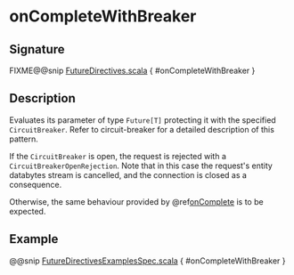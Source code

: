 <a id="oncompletewithbreaker"></a>
# onCompleteWithBreaker

## Signature

FIXME@@snip [FutureDirectives.scala](../../../../../../../../../akka-http/src/main/scala/akka/http/scaladsl/server/directives/FutureDirectives.scala) { #onCompleteWithBreaker }

## Description

Evaluates its parameter of type `Future[T]` protecting it with the specified `CircuitBreaker`.
Refer to <!-- FIXME: unresolved link reference: circuit-breaker --> circuit-breaker for a detailed description of this pattern.

If the `CircuitBreaker` is open, the request is rejected with a `CircuitBreakerOpenRejection`.
Note that in this case the request's entity databytes stream is cancelled, and the connection is closed
as a consequence.

Otherwise, the same behaviour provided by @ref[onComplete](onComplete.md#oncomplete) is to be expected.

## Example

@@snip [FutureDirectivesExamplesSpec.scala](../../../../../../../test/scala/docs/http/scaladsl/server/directives/FutureDirectivesExamplesSpec.scala) { #onCompleteWithBreaker }